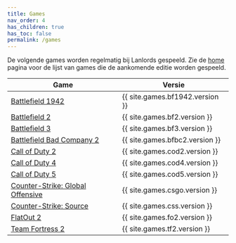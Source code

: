 ```yaml
---
title: Games
nav_order: 4
has_children: true
has_toc: false
permalink: /games
---
```


De volgende games worden regelmatig bij Lanlords gespeeld. Zie de [home](/#games)
pagina voor de lijst van games die de aankomende editie worden gespeeld.

| Game                                             | Versie                           |
|--------------------------------------------------|----------------------------------|
| [Battlefield 1942](/games/bf1942)                | {{ site.games.bf1942.version }}  |
| [Battlefield 2](/games/bf2)                      | {{ site.games.bf2.version }}     |
| [Battlefield 3](/games/bf3)                      | {{ site.games.bf3.version }}     |
| [Battlefield Bad Company 2](/games/bfbc2)        | {{ site.games.bfbc2.version }}   |
| [Call of Duty 2](/games/cod2)                    | {{ site.games.cod2.version }}    |
| [Call of Duty 4](/games/cod4)                    | {{ site.games.cod4.version }}    |
| [Call of Duty 5](/games/cod5)                    | {{ site.games.cod5.version }}    |
| [Counter-Strike: Global Offensive](/games/csgo)  | {{ site.games.csgo.version }}    |
| [Counter-Strike: Source](/games/css)             | {{ site.games.css.version }}     |
| [FlatOut 2](/games/fo2)                          | {{ site.games.fo2.version }}     |
| [Team Fortress 2](/games/tf2)                    | {{ site.games.tf2.version }}     |
